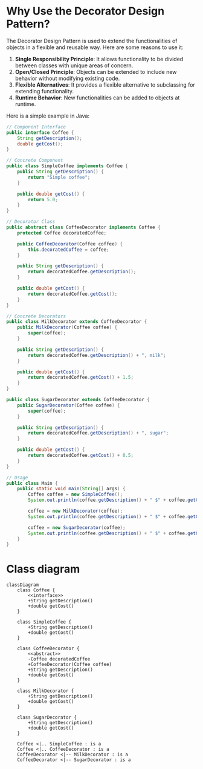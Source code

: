 # Why Use the Decorator Design Pattern?

The Decorator Design Pattern is used to extend the functionalities of objects in a flexible and reusable way. Here are some reasons to use it:

1. **Single Responsibility Principle**: It allows functionality to be divided between classes with unique areas of concern.
2. **Open/Closed Principle**: Objects can be extended to include new behavior without modifying existing code.
3. **Flexible Alternatives**: It provides a flexible alternative to subclassing for extending functionality.
4. **Runtime Behavior**: New functionalities can be added to objects at runtime.

Here is a simple example in Java:

```java
// Component Interface
public interface Coffee {
    String getDescription();
    double getCost();
}

// Concrete Component
public class SimpleCoffee implements Coffee {
    public String getDescription() {
        return "Simple coffee";
    }

    public double getCost() {
        return 5.0;
    }
}

// Decorator Class
public abstract class CoffeeDecorator implements Coffee {
    protected Coffee decoratedCoffee;

    public CoffeeDecorator(Coffee coffee) {
        this.decoratedCoffee = coffee;
    }

    public String getDescription() {
        return decoratedCoffee.getDescription();
    }

    public double getCost() {
        return decoratedCoffee.getCost();
    }
}

// Concrete Decorators
public class MilkDecorator extends CoffeeDecorator {
    public MilkDecorator(Coffee coffee) {
        super(coffee);
    }

    public String getDescription() {
        return decoratedCoffee.getDescription() + ", milk";
    }

    public double getCost() {
        return decoratedCoffee.getCost() + 1.5;
    }
}

public class SugarDecorator extends CoffeeDecorator {
    public SugarDecorator(Coffee coffee) {
        super(coffee);
    }

    public String getDescription() {
        return decoratedCoffee.getDescription() + ", sugar";
    }

    public double getCost() {
        return decoratedCoffee.getCost() + 0.5;
    }
}

// Usage
public class Main {
    public static void main(String[] args) {
        Coffee coffee = new SimpleCoffee();
        System.out.println(coffee.getDescription() + " $" + coffee.getCost());

        coffee = new MilkDecorator(coffee);
        System.out.println(coffee.getDescription() + " $" + coffee.getCost());

        coffee = new SugarDecorator(coffee);
        System.out.println(coffee.getDescription() + " $" + coffee.getCost());
    }
}
```
# Class diagram

```mermaid
classDiagram
    class Coffee {
        <<interface>>
        +String getDescription()
        +double getCost()
    }

    class SimpleCoffee {
        +String getDescription()
        +double getCost()
    }

    class CoffeeDecorator {
        <<abstract>>
        -Coffee decoratedCoffee
        +CoffeeDecorator(Coffee coffee)
        +String getDescription()
        +double getCost()
    }

    class MilkDecorator {
        +String getDescription()
        +double getCost()
    }

    class SugarDecorator {
        +String getDescription()
        +double getCost()
    }

    Coffee <|.. SimpleCoffee : is a
    Coffee <|.. CoffeeDecorator : is a
    CoffeeDecorator <|-- MilkDecorator : is a
    CoffeeDecorator <|-- SugarDecorator : is a

```